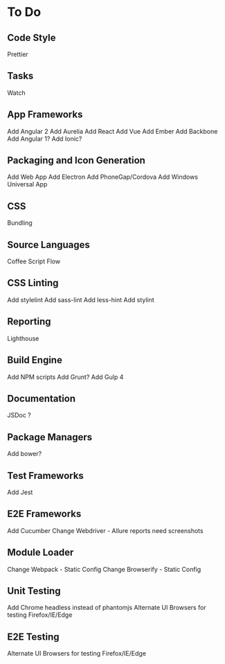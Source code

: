 # To Do

## Code Style
Prettier

## Tasks
Watch

## App Frameworks
Add Angular 2
Add Aurelia
Add React
Add Vue
Add Ember
Add Backbone
Add Angular 1?
Add Ionic?

## Packaging and Icon Generation
Add Web App
Add Electron
Add PhoneGap/Cordova
Add Windows Universal App

## CSS
Bundling

## Source Languages
Coffee Script
Flow

## CSS Linting
Add stylelint
Add sass-lint
Add less-hint
Add stylint

## Reporting
Lighthouse

## Build Engine
Add NPM scripts
Add Grunt?
Add Gulp 4

## Documentation
JSDoc ?

## Package Managers
Add bower?

## Test Frameworks
Add Jest

## E2E Frameworks
Add Cucumber
Change Webdriver - Allure reports need screenshots

## Module Loader
Change Webpack - Static Config
Change Browserify - Static Config

## Unit Testing
Add Chrome headless instead of phantomjs
Alternate UI Browsers for testing Firefox/IE/Edge

## E2E Testing
Alternate UI Browsers for testing Firefox/IE/Edge

